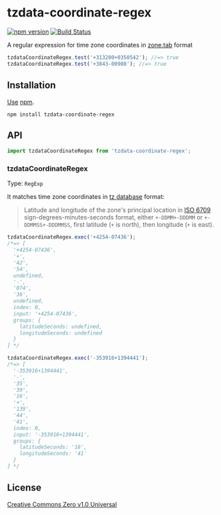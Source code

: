 # tzdata-coordinate-regex

[![npm version](https://img.shields.io/npm/v/tzdata-coordinate-regex.svg)](https://www.npmjs.com/package/tzdata-coordinate-regex)
[![Build Status](https://travis-ci.org/shinnn/tzdata-coordinate-regex.svg?branch=master)](https://travis-ci.org/shinnn/tzdata-coordinate-regex)

A regular expression for time zone coordinates in [zone.tab](https://en.wikipedia.org/wiki/List_of_tz_database_time_zones) format

```javascript
tzdataCoordinateRegex.test('+313200+0350542'); //=> true
tzdataCoordinateRegex.test('+3843-00908'); //=> true
```

## Installation

[Use](https://docs.npmjs.com/cli/install) [npm](https://docs.npmjs.com/getting-started/what-is-npm).

```
npm install tzdata-coordinate-regex
```

## API

```javascript
import tzdataCoordinateRegex from 'tzdata-coordinate-regex';
```

### tzdataCoordinateRegex

Type: `RegExp`

It matches time zone coordinates in [tz database](https://www.iana.org/time-zones) format:

> Latitude and longitude of the zone's principal location in [ISO 6709](https://www.iso.org/iso/catalogue_detail.htm?csnumber=39242) sign-degrees-minutes-seconds format, either `+-DDMM+-DDDMM` or `+-DDMMSS+-DDDMMSS`, first latitude (`+` is north), then longitude (`+` is east).

```javascript
tzdataCoordinateRegex.exec('+4254-07436');
/*=> [
  '+4254-07436',
  '+',
  '42',
  '54',
  undefined,
  '-',
  '074',
  '36',
  undefined,
  index: 0,
  input: '+4254-07436',
  groups: {
    latitudeSeconds: undefined,
    longitudeSeconds: undefined
  }
] */

tzdataCoordinateRegex.exec('-353916+1394441');
/*=> [
  '-353916+1394441',
  '-',
  '35',
  '39',
  '16',
  '+',
  '139',
  '44',
  '41',
  index: 0,
  input: '-353916+1394441',
  groups: {
    latitudeSeconds: '16',
    longitudeSeconds: '41'
  }
] */
```

## License

[Creative Commons Zero v1.0 Universal](https://creativecommons.org/publicdomain/zero/1.0/deed)
